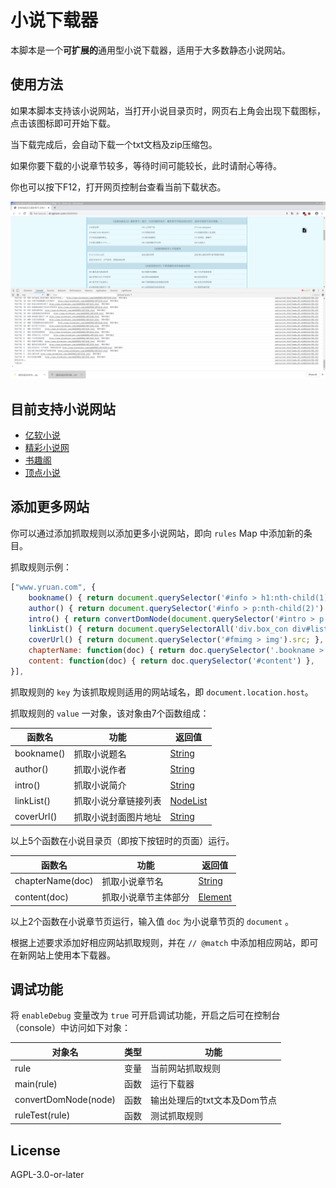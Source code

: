 # 小说下载器

本脚本是一个**可扩展的**通用型小说下载器，适用于大多数静态小说网站。

## 使用方法

如果本脚本支持该小说网站，当打开小说目录页时，网页右上角会出现下载图标，点击该图标即可开始下载。

当下载完成后，会自动下载一个txt文档及zip压缩包。

如果你要下载的小说章节较多，等待时间可能较长，此时请耐心等待。

你也可以按下F12，打开网页控制台查看当前下载状态。

![F12](demo.png)

## 目前支持小说网站

- [亿软小说](http://www.yruan.com/)
- [精彩小说网](https://www.jingcaiyuedu.com/)
- [书趣阁](http://www.shuquge.com/)
- [顶点小说](https://www.dingdiann.com/)

## 添加更多网站

你可以通过添加抓取规则以添加更多小说网站，即向 `rules` Map 中添加新的条目。

抓取规则示例：

```javascript
["www.yruan.com", {
    bookname() { return document.querySelector('#info > h1:nth-child(1)').innerText.trim() },
    author() { return document.querySelector('#info > p:nth-child(2)').innerText.replace(/作\s+者:/, '').trim() },
    intro() { return convertDomNode(document.querySelector('#intro > p'))[0] },
    linkList() { return document.querySelectorAll('div.box_con div#list dl dd a') },
    coverUrl() { return document.querySelector('#fmimg > img').src; },
    chapterName: function(doc) { return doc.querySelector('.bookname > h1:nth-child(1)').innerText.trim() },
    content: function(doc) { return doc.querySelector('#content') },
}],
```

抓取规则的 `key` 为该抓取规则适用的网站域名，即 `document.location.host`。

抓取规则的 `value` 一对象，该对象由7个函数组成：

|函数名|功能|返回值|
|----|----|-----|
|bookname() |抓取小说题名|[String](https://developer.mozilla.org/en-US/docs/Web/JavaScript/Reference/Global_Objects/String)|
|author()  |抓取小说作者|[String](https://developer.mozilla.org/en-US/docs/Web/JavaScript/Reference/Global_Objects/String)|
|intro()   |抓取小说简介|[String](https://developer.mozilla.org/en-US/docs/Web/JavaScript/Reference/Global_Objects/String)|
|linkList()|抓取小说分章链接列表|[NodeList](https://developer.mozilla.org/en-US/docs/Web/API/NodeList) |
|coverUrl()|抓取小说封面图片地址|[String](https://developer.mozilla.org/en-US/docs/Web/JavaScript/Reference/Global_Objects/String)|

以上5个函数在小说目录页（即按下按钮时的页面）运行。

|函数名|功能|返回值|
|----|----|-----|
|chapterName(doc) |抓取小说章节名|[String](https://developer.mozilla.org/en-US/docs/Web/JavaScript/Reference/Global_Objects/String)|
|content(doc)     |抓取小说章节主体部分|[Element](https://developer.mozilla.org/en-US/docs/Web/API/Element)|

以上2个函数在小说章节页运行，输入值 `doc` 为小说章节页的 `document` 。

根据上述要求添加好相应网站抓取规则，并在 `// @match` 中添加相应网站，即可在新网站上使用本下载器。

## 调试功能

将 `enableDebug` 变量改为 `true` 可开启调试功能，开启之后可在控制台（console）中访问如下对象：

|对象名|类型|功能|
|-----|---|----|
|rule                    |变量    |当前网站抓取规则|
|main(rule)              |函数    |运行下载器|
|convertDomNode(node)    |函数    |输出处理后的txt文本及Dom节点|
|ruleTest(rule)          |函数    |测试抓取规则|


## License

AGPL-3.0-or-later
